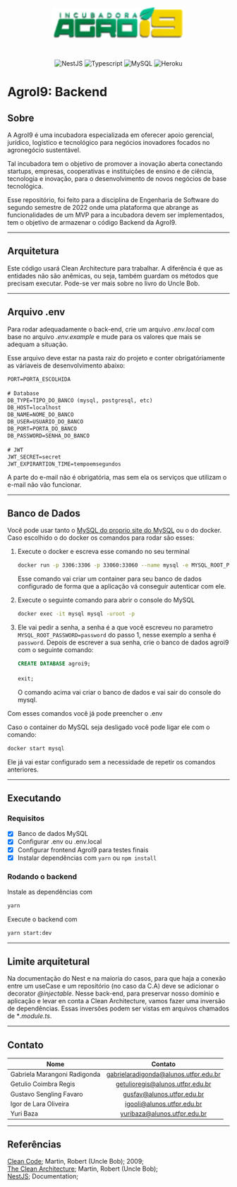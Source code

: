 <br/>

<p align="center"><a href="https://agroi9incubadora.com.br/" target="_blank"><img src="https://github.com/Engenharia-de-Software-1/Frontend/blob/main/public/images/logoAgroi9.png" height="70"></a></p>

<br/>

<p align="center">
    <img src="https://img.shields.io/badge/nest.js-black?style=for-the-badge&logo=nestjs&logoColor=ED1543" alt="NestJS" />
    <img src="https://img.shields.io/badge/TypeScript-007ACC?style=for-the-badge&logo=typescript&logoColor=white" alt="Typescript" />
    <img src="https://img.shields.io/badge/mysql-%2300f.svg?style=for-the-badge&logo=mysql&logoColor=white" alt="MySQL" />
    <img src="https://img.shields.io/badge/heroku-%23430098.svg?style=for-the-badge&logo=heroku&logoColor=white" alt="Heroku"/>
</p>

# AgroI9: Backend

## Sobre
A AgroI9 é uma incubadora especializada em oferecer apoio gerencial, jurídico, logístico e tecnológico para negócios inovadores focados no agronegócio sustentável.

Tal incubadora tem o objetivo de promover a inovação aberta conectando startups, empresas, cooperativas e instituições de ensino e de ciência, tecnologia e inovação, para o desenvolvimento de novos negócios de base tecnológica. 

Esse repositório, foi feito para a disciplina de Engenharia de Software do segundo semestre de 2022 onde uma plataforma que abrange as funcionalidades de um MVP para a incubadora devem ser implementados, tem o objetivo de armazenar o código Backend da AgroI9.

-----

## Arquitetura
Este código usará Clean Architecture para trabalhar. A diferência é que as entidades não são anêmicas, ou seja, também guardam os métodos que precisam executar. Pode-se ver mais sobre no livro do Uncle Bob.

-----

## Arquivo .env
Para rodar adequadamente o back-end, crie um arquivo *.env.local* com base no arquivo *.env.example* e mude para os valores que mais se adequam a situação.  

Esse arquivo deve estar na pasta raiz do projeto e conter obrigatóriamente as váriaveis de desenvolvimento abaixo:

```.env
PORT=PORTA_ESCOLHIDA

# Database
DB_TYPE=TIPO_DO_BANCO (mysql, postgresql, etc)
DB_HOST=localhost
DB_NAME=NOME_DO_BANCO
DB_USER=USUARIO_DO_BANCO
DB_PORT=PORTA_DO_BANCO
DB_PASSWORD=SENHA_DO_BANCO

# JWT
JWT_SECRET=secret
JWT_EXPIRARTION_TIME=tempoemsegundos
```
A parte do e-mail não é obrigatória, mas sem ela os serviços que utilizam o e-mail não vão funcionar.

-----

## Banco de Dados

Você pode usar tanto o [MySQL do proprio site do MySQL](https://www.mysql.com/downloads/) ou o do docker. Caso escolhido o do docker os comandos para rodar são esses:
1. Execute o docker e escreva esse comando no seu terminal
    ```sh
    docker run -p 3306:3306 -p 33060:33060 --name mysql -e MYSQL_ROOT_PASSWORD=password -d mysql --default-authentication-plugin=mysql_native_password
    ```
    Esse comando vai criar um container para seu banco de dados configurado de forma que a aplicação vá conseguir autenticar com ele.
2. Execute o seguinte comando para abrir o console do MySQL
    ```sh
    docker exec -it mysql mysql -uroot -p
    ```

3. Ele vai pedir a senha, a senha é a que você escreveu no parametro `MYSQL_ROOT_PASSWORD=password` do passo 1, nesse exemplo a senha é `password`. Depois de escrever a sua senha, crie o banco de dados agroi9 com o seguinte comando:
    ```sql
    CREATE DATABASE agroi9;

    exit;
    ```
    O comando acima vai criar o banco de dados e vai sair do console do mysql.

Com esses comandos você já pode preencher o .env

Caso o container do MySQL seja desligado você pode ligar ele com o comando:
```sh
docker start mysql
```
Ele já vai estar configurado sem a necessidade de repetir os comandos anteriores.

-----

## Executando

### Requisitos

- [X] Banco de dados MySQL
- [x] Configurar .env ou .env.local
- [x] Configurar frontend AgroI9 para testes finais
- [x] Instalar dependências com `yarn` ou `npm install`

### Rodando o backend

Instale as dependências com
```sh
yarn 
```
Execute o backend com
```sh
yarn start:dev
```

-----

## Limite arquitetural
Na documentação do Nest e na maioria do casos, para que haja a conexão entre um useCase e um repositório (no caso da C.A) deve se adicionar o decorator *@injectable*. Nesse back-end, para preservar nosso domínio e aplicação e levar en conta a Clean Architecture, vamos fazer uma inversão de dependências. Essas inversões podem ser vistas em arquivos chamados de **.module.ts*.

-----

## Contato
| Nome                          | Contato                                |
| ----------------------------- |:--------------------------------------:|
| Gabriela Marangoni Radigonda  | gabrielaradigonda@alunos.utfpr.edu.br   |
| Getulio Coimbra Regis         | getulioregis@alunos.utfpr.edu.br        |
| Gustavo Sengling Favaro       | gusfav@alunos.utfpr.edu.br              |
| Igor de Lara Oliveira         | igooli@alunos.utfpr.edu.br              |
| Yuri Baza                     | yuribaza@alunos.utfpr.edu.br            |
-----
## Referências
[Clean Code](https://www.amazon.com.br/C%C3%B3digo-limpo-Robert-C-Martin/dp/8576082675/ref=asc_df_8576082675/?tag=googleshopp00-20&linkCode=df0&hvadid=379792215563&hvpos=&hvnetw=g&hvrand=8907773929385633557&hvpone=&hvptwo=&hvqmt=&hvdev=c&hvdvcmdl=&hvlocint=&hvlocphy=9102202&hvtargid=pla-398225630878&psc=1); Martin, Robert (Uncle Bob); 2009;  
[The Clean Architecture](https://blog.cleancoder.com/uncle-bob/2012/08/13/the-clean-architecture.html); Martin, Robert (Uncle Bob);  
[NestJS](https://docs.nestjs.com/); Documentation; 